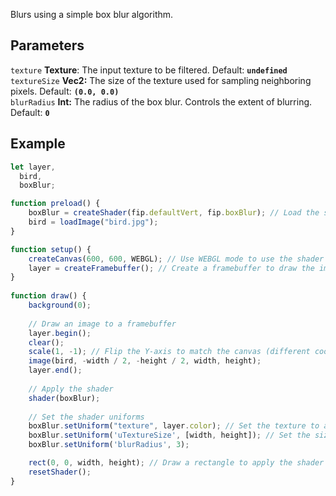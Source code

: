 Blurs using a simple box blur algorithm.

## Parameters
`texture` **Texture**: The input texture to be filtered. Default: **`undefined`**
<br>
`textureSize` **Vec2:** The size of the texture used for sampling neighboring pixels. Default: **`(0.0, 0.0)`**
<br>
`blurRadius` **Int:** The radius of the box blur. Controls the extent of blurring. Default: **`0`**

## Example
```javascript
let layer,
  bird,
  boxBlur;

function preload() {
    boxBlur = createShader(fip.defaultVert, fip.boxBlur); // Load the shader
    bird = loadImage("bird.jpg");
}

function setup() {
    createCanvas(600, 600, WEBGL); // Use WEBGL mode to use the shader
    layer = createFramebuffer(); // Create a framebuffer to draw the image onto (faster p5.js version of createGraphics())
}
  
function draw() {
    background(0);
    
    // Draw an image to a framebuffer 
    layer.begin();
    clear();
    scale(1, -1); // Flip the Y-axis to match the canvas (different coordinate system in framebuffer)
    image(bird, -width / 2, -height / 2, width, height);
    layer.end();
    
    // Apply the shader
    shader(boxBlur);
    
    // Set the shader uniforms
    boxBlur.setUniform("texture", layer.color); // Set the texture to apply the shader to
    boxBlur.setUniform('uTextureSize', [width, height]); // Set the size of the texture used
    boxBlur.setUniform('blurRadius', 3);

    rect(0, 0, width, height); // Draw a rectangle to apply the shader to
    resetShader(); 
}
```